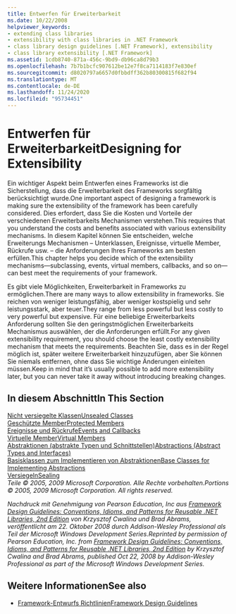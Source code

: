 ```yaml
---
title: Entwerfen für Erweiterbarkeit
ms.date: 10/22/2008
helpviewer_keywords:
- extending class libraries
- extensibility with class libraries in .NET Framework
- class library design guidelines [.NET Framework], extensibility
- class library extensibility [.NET Framework]
ms.assetid: 1cdb8740-871a-456c-9bd9-db96ca8d79b3
ms.openlocfilehash: 7b7b1bcfc907612be12e7f8ca7114183f7e830ef
ms.sourcegitcommit: d8020797a6657d0fbbdff362b80300815f682f94
ms.translationtype: MT
ms.contentlocale: de-DE
ms.lasthandoff: 11/24/2020
ms.locfileid: "95734451"
---
```

# <a name="designing-for-extensibility"></a><span data-ttu-id="a1f6f-102">Entwerfen für Erweiterbarkeit</span><span class="sxs-lookup"><span data-stu-id="a1f6f-102">Designing for Extensibility</span></span>

<span data-ttu-id="a1f6f-103">Ein wichtiger Aspekt beim Entwerfen eines Frameworks ist die Sicherstellung, dass die Erweiterbarkeit des Frameworks sorgfältig berücksichtigt wurde.</span><span class="sxs-lookup"><span data-stu-id="a1f6f-103">One important aspect of designing a framework is making sure the extensibility of the framework has been carefully considered.</span></span> <span data-ttu-id="a1f6f-104">Dies erfordert, dass Sie die Kosten und Vorteile der verschiedenen Erweiterbarkeits Mechanismen verstehen.</span><span class="sxs-lookup"><span data-stu-id="a1f6f-104">This requires that you understand the costs and benefits associated with various extensibility mechanisms.</span></span> <span data-ttu-id="a1f6f-105">In diesem Kapitel können Sie entscheiden, welche Erweiterungs Mechanismen – Unterklassen, Ereignisse, virtuelle Member, Rückrufe usw. – die Anforderungen Ihres Frameworks am besten erfüllen.</span><span class="sxs-lookup"><span data-stu-id="a1f6f-105">This chapter helps you decide which of the extensibility mechanisms—subclassing, events, virtual members, callbacks, and so on—can best meet the requirements of your framework.</span></span>  
  
 <span data-ttu-id="a1f6f-106">Es gibt viele Möglichkeiten, Erweiterbarkeit in Frameworks zu ermöglichen.</span><span class="sxs-lookup"><span data-stu-id="a1f6f-106">There are many ways to allow extensibility in frameworks.</span></span> <span data-ttu-id="a1f6f-107">Sie reichen von weniger leistungsfähig, aber weniger kostspielig und sehr leistungsstark, aber teuer.</span><span class="sxs-lookup"><span data-stu-id="a1f6f-107">They range from less powerful but less costly to very powerful but expensive.</span></span> <span data-ttu-id="a1f6f-108">Für eine beliebige Erweiterbarkeits Anforderung sollten Sie den geringstmöglichen Erweiterbarkeits Mechanismus auswählen, der die Anforderungen erfüllt.</span><span class="sxs-lookup"><span data-stu-id="a1f6f-108">For any given extensibility requirement, you should choose the least costly extensibility mechanism that meets the requirements.</span></span> <span data-ttu-id="a1f6f-109">Beachten Sie, dass es in der Regel möglich ist, später weitere Erweiterbarkeit hinzuzufügen, aber Sie können Sie niemals entfernen, ohne dass Sie wichtige Änderungen einleiten müssen.</span><span class="sxs-lookup"><span data-stu-id="a1f6f-109">Keep in mind that it’s usually possible to add more extensibility later, but you can never take it away without introducing breaking changes.</span></span>  
  
## <a name="in-this-section"></a><span data-ttu-id="a1f6f-110">In diesem Abschnitt</span><span class="sxs-lookup"><span data-stu-id="a1f6f-110">In This Section</span></span>  

 [<span data-ttu-id="a1f6f-111">Nicht versiegelte Klassen</span><span class="sxs-lookup"><span data-stu-id="a1f6f-111">Unsealed Classes</span></span>](unsealed-classes.md)  
 [<span data-ttu-id="a1f6f-112">Geschützte Member</span><span class="sxs-lookup"><span data-stu-id="a1f6f-112">Protected Members</span></span>](protected-members.md)  
 [<span data-ttu-id="a1f6f-113">Ereignisse und Rückrufe</span><span class="sxs-lookup"><span data-stu-id="a1f6f-113">Events and Callbacks</span></span>](events-and-callbacks.md)  
 [<span data-ttu-id="a1f6f-114">Virtuelle Member</span><span class="sxs-lookup"><span data-stu-id="a1f6f-114">Virtual Members</span></span>](virtual-members.md)  
 [<span data-ttu-id="a1f6f-115">Abstraktionen (abstrakte Typen und Schnittstellen)</span><span class="sxs-lookup"><span data-stu-id="a1f6f-115">Abstractions (Abstract Types and Interfaces)</span></span>](abstractions-abstract-types-and-interfaces.md)  
 [<span data-ttu-id="a1f6f-116">Basisklassen zum Implementieren von Abstraktionen</span><span class="sxs-lookup"><span data-stu-id="a1f6f-116">Base Classes for Implementing Abstractions</span></span>](base-classes-for-implementing-abstractions.md)  
 [<span data-ttu-id="a1f6f-117">Versiegeln</span><span class="sxs-lookup"><span data-stu-id="a1f6f-117">Sealing</span></span>](sealing.md)  
 <span data-ttu-id="a1f6f-118">*Teile © 2005, 2009 Microsoft Corporation. Alle Rechte vorbehalten.*</span><span class="sxs-lookup"><span data-stu-id="a1f6f-118">*Portions © 2005, 2009 Microsoft Corporation. All rights reserved.*</span></span>  
  
 <span data-ttu-id="a1f6f-119">*Nachdruck mit Genehmigung von Pearson Education, Inc aus [Framework Design Guidelines: Conventions, Idioms, and Patterns for Reusable .NET Libraries, 2nd Edition](https://www.informit.com/store/framework-design-guidelines-conventions-idioms-and-9780321545619) von Krzysztof Cwalina und Brad Abrams, veröffentlicht am 22. Oktober 2008 durch Addison-Wesley Professional als Teil der Microsoft Windows Development Series.*</span><span class="sxs-lookup"><span data-stu-id="a1f6f-119">*Reprinted by permission of Pearson Education, Inc. from [Framework Design Guidelines: Conventions, Idioms, and Patterns for Reusable .NET Libraries, 2nd Edition](https://www.informit.com/store/framework-design-guidelines-conventions-idioms-and-9780321545619) by Krzysztof Cwalina and Brad Abrams, published Oct 22, 2008 by Addison-Wesley Professional as part of the Microsoft Windows Development Series.*</span></span>  
  
## <a name="see-also"></a><span data-ttu-id="a1f6f-120">Weitere Informationen</span><span class="sxs-lookup"><span data-stu-id="a1f6f-120">See also</span></span>

- [<span data-ttu-id="a1f6f-121">Framework-Entwurfs Richtlinien</span><span class="sxs-lookup"><span data-stu-id="a1f6f-121">Framework Design Guidelines</span></span>](index.md)
